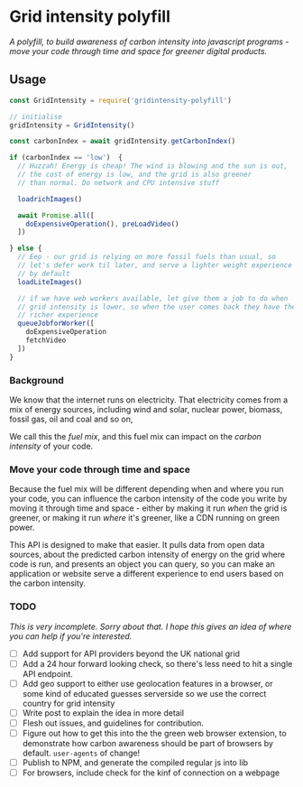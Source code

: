 
# Grid intensity polyfill

_A polyfill, to build awareness of carbon intensity into javascript programs - move your code through time and space for greener digital products._

## Usage

```js
const GridIntensity = require('gridintensity-polyfill')

// initialise
gridIntensity = GridIntensity()

const carbonIndex = await gridIntensity.getCarbonIndex()

if (carbonIndex == 'low')  {
  // Huzzah! Energy is cheap! The wind is blowing and the sun is out,
  // the cost of energy is low, and the grid is also greener
  // than normal. Do network and CPU intensive stuff

  loadrichImages()

  await Promise.all([
    doExpensiveOperation(), preLoadVideo()
  ])

} else {
  // Eep - our grid is relying on more fossil fuels than usual, so
  // let's defer work til later, and serve a lighter weight experience
  // by default
  loadLiteImages()

  // if we have web workers available, let give them a job to do when
  // grid intensity is lower, so when the user comes back they have the
  // richer experience
  queueJobforWorker([
    doExpensiveOperation
    fetchVideo
  ])
}
```

### Background

We know that the internet runs on electricity. That electricity comes from a mix of energy sources, including wind and solar, nuclear power, biomass, fossil gas, oil and coal and so on,

We call this the *fuel mix*, and this fuel mix can impact on the *carbon intensity* of your code.

### Move your code through time and space

Because the fuel mix will be different depending when and where you run your code, you can influence the carbon intensity of the code you write by moving it through time and space - either by making it run *when* the grid is greener, or making it run *where* it's greener, like a CDN running on green power.

This API is designed to make that easier. It pulls data from open data sources, about the predicted carbon intensity of energy on the grid where code is run, and presents an object you can query, so you can make an application or website serve a different experience to end users based on the carbon intensity.

### TODO

_This is very incomplete. Sorry about that. I hope this gives an idea of where you can help if you're interested._

- [ ] Add support for API providers beyond the UK national grid
- [ ] Add a 24 hour forward looking check, so there's less need to hit a single API endpoint.
- [ ] Add geo support to either use geolocation features in a browser, or some kind of educated guesses serverside so we use the correct country for grid intensity
- [ ] Write post to explain the idea in more detail
- [ ] Flesh out issues, and guidelines for contribution.
- [ ] Figure out how to get this into the the green web browser extension, to demonstrate how carbon awareness should be part of browsers by default. `user-agents` of change!
- [ ] Publish to NPM, and generate the compiled regular js into lib
- [ ] For browsers, include check for the kinf of connection on a webpage

